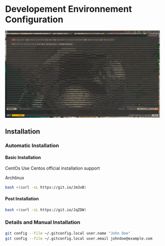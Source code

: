# Developement Environnement Configuration

![screenshot](images/Screenshot01.png)

## Installation

### Automatic Installation

#### Basic Installation

CentOs
Use Centos official installation support

Archlinux

```bash
bash <(curl -sL https://git.io/Jm3xB)
```

#### Post Installation

```bash
bash <(curl -sL https://git.io/JqZDW)
```


### Details and Manual Installation

```bash
git config --file ~/.gitconfig.local user.name "John Doe"
git config --file ~/.gitconfig.local user.email johndoe@example.com
```

